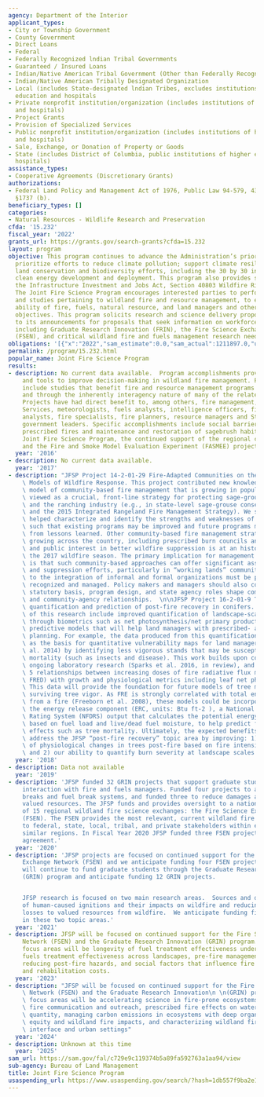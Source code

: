 ```yaml
---
agency: Department of the Interior
applicant_types:
- City or Township Government
- County Government
- Direct Loans
- Federal
- Federally Recognized lndian Tribal Governments
- Guaranteed / Insured Loans
- Indian/Native American Tribal Government (Other than Federally Recognized)
- Indian/Native American Tribally Designated Organization
- Local (includes State-designated lndian Tribes, excludes institutions of higher
  education and hospitals
- Private nonprofit institution/organization (includes institutions of higher education
  and hospitals)
- Project Grants
- Provision of Specialized Services
- Public nonprofit institution/organization (includes institutions of higher education
  and hospitals)
- Sale, Exchange, or Donation of Property or Goods
- State (includes District of Columbia, public institutions of higher education and
  hospitals)
assistance_types:
- Cooperative Agreements (Discretionary Grants)
authorizations:
- Federal Land Policy and Management Act of 1976, Public Law 94-579, 43 U.S.C. &sect;
  §1737 (b).
beneficiary_types: []
categories:
- Natural Resources - Wildlife Research and Preservation
cfda: '15.232'
fiscal_year: '2022'
grants_url: https://grants.gov/search-grants?cfda=15.232
layout: program
objective: This program continues to advance the Administration’s priorities to to
  prioritize efforts to reduce climate pollution; support climate resilience; support
  land conservation and biodiversity efforts, including the 30 by 30 initiative; maximize
  clean energy development and deployment. This program also provides support under
  the Infrastructure Investment and Jobs Act, Section 40803 Wildfire Risk Reduction.
  The Joint Fire Science Program encourages interested parties to perform research
  and studies pertaining to wildland fire and resource management, to enhance decision-making
  ability of fire, fuels, natural resource, and land managers and others to meet management
  objectives. This program solicits research and science delivery proposals that respond
  to its announcements for proposals that seek information on workforce development
  including Graduate Research Innovation (FRIN), the Fire Science Exchange Network
  (FSEN), and critical wildland fire and fuels management research needs.
obligations: '[{"x":"2022","sam_estimate":0.0,"sam_actual":1211897.0,"usa_spending_actual":1677054.02},{"x":"2023","sam_estimate":0.0,"sam_actual":13294678.0,"usa_spending_actual":12878685.15},{"x":"2024","sam_estimate":9137362.0,"sam_actual":0.0,"usa_spending_actual":8481146.58}]'
permalink: /program/15.232.html
popular_name: Joint Fire Science Program
results:
- description: No current data available.  Program accomplishments provided new information
    and tools to improve decision-making in wildland fire management. Program accomplishments
    include studies that benefit fire and resource management programs both directly
    and through the inherently interagency nature of many of the related projects.
    Projects have had direct benefit to, among others, fire management, Predictive
    Services, meteorologists, fuels analysts, intelligence officers, fire behavior
    analysts, fire specialists, fire planners, resource managers and State and local
    government leaders. Specific accomplishments include social barriers to implement
    prescribed fires and maintenance and restoration of sagebrush habitat. For the
    Joint Fire Science Program, the continued support of the regional consortia projects
    and the Fire and Smoke Model Evaluation Experiment (FASMEE) project.
  year: '2016'
- description: No current data available.
  year: '2017'
- description: "JFSP Project 14-2-01-29 Fire-Adapted Communities on the Range: Alternative\
    \ Models of Wildfire Response. This project contributed new knowledge about a\
    \ model of community-based fire management that is growing in popularity and increasingly\
    \ viewed as a crucial, front-line strategy for protecting sage-grouse habitat\
    \ and the ranching industry (e.g., in state-level sage-grouse conservation efforts\
    \ and the 2015 Integrated Rangeland Fire Management Strategy). We successfully\
    \ helped characterize and identify the strengths and weaknesses of the RFPA model\
    \ such that existing programs may be improved and future programs may benefit\
    \ from lessons learned. Other community-based fire management strategies are also\
    \ growing across the country, including prescribed burn councils and associations,\
    \ and public interest in better wildfire suppression is at an historic high following\
    \ the 2017 wildfire season. The primary implication for management and practice\
    \ is that such community-based approaches can offer significant assets to mitigation\
    \ and suppression efforts, particularly in “working lands” communities, but challenges\
    \ to the integration of informal and formal organizations must be proactively\
    \ recognized and managed. Policy makers and managers should also consider how\
    \ statutory basis, program design, and state agency roles shape community participation\
    \ and community-agency relationships.  \n\nJFSP Project 16-2-01-9 Towards improved\
    \ quantification and prediction of post-fire recovery in conifers. The benefits\
    \ of this research include improved quantification of landscape-scale burn severity\
    \ through biometrics such as net photosynthesis/net primary productivity, and\
    \ predictive models that will help land managers with prescribed- and wild-fire\
    \ planning. For example, the data produced from this quantification could serve\
    \ as the basis for quantitative vulnerability maps for land managers (Smith et\
    \ al. 2014) by identifying less vigorous stands that may be susceptible to secondary\
    \ mortality (such as insects and disease). This work builds upon completed and\
    \ ongoing laboratory research (Sparks et al. 2016, in review), and investigates\
    \ 5 relationships between increasing doses of fire radiative flux metrics (FRFD,\
    \ FRED) with growth and physiological metrics including leaf net photosynthesis.\
    \ This data will provide the foundation for future models of tree mortality and\
    \ surviving tree vigor. As FRE is strongly correlated with total energy release\
    \ from a fire (Freeborn et al. 2008), these models could be incorporated with\
    \ the energy release component (ERC, units: Btu ft-2 ), a National Fire Danger\
    \ Rating System (NFDRS) output that calculates the potential energy per unit area\
    \ based on fuel load and live/dead fuel moisture, to help predict future fire\
    \ effects such as tree mortality. Ultimately, the expected benefits will help\
    \ address the JFSP “post-fire recovery” topic area by improving: 1) our understanding\
    \ of physiological changes in trees post-fire based on fire intensity metrics,\
    \ and 2) our ability to quantify burn severity at landscape scales."
  year: '2018'
- description: Data not available
  year: '2019'
- description: 'JFSP funded 32 GRIN projects that support graduate students to enhance
    interaction with fire and fuels managers. Funded four projects to assess fuel
    breaks and fuel break systems, and funded three to reduce damages and losses to
    valued resources. The JFSP funds and provides oversight to a national collaborative
    of 15 regional wildland fire science exchanges: the Fire Science Exchange Network
    (FSEN). The FSEN provides the most relevant, current wildland fire science information
    to federal, state, local, tribal, and private stakeholders within ecologically
    similar regions. In Fiscal Year 2020 JFSP funded three FSEN projects via cooperative
    agreement.'
  year: '2020'
- description: 'JFSP projects are focused on continued support for the Fire Science
    Exchange Network (FSEN) and we anticipate funding four FSEN projects. The program
    will continue to fund graduate students through the Graduate Research Innovation
    (GRIN) program and anticipate funding 12 GRIN projects.


    JFSP research is focused on two main research areas.  Sources and distribution
    of human-caused ignitions and their impacts on wildfire and reducing damages and
    losses to valued resources from wildfire.  We anticipate funding five proposals
    in these two topic areas.'
  year: '2021'
- description: JFSP will be focused on continued support for the Fire Science Exchange
    Network (FSEN) and the Graduate Research Innovation (GRIN) program.  Research
    focus areas will be longevity of fuel treatment effectiveness under climate change,
    fuels treatment effectiveness across landscapes, pre-fire management actions for
    reducing post-fire hazards, and social factors that influence fire suppression
    and rehabilitation costs.
  year: '2023'
- description: "JFSP will be focused on continued support for the Fire Science Exchange\
    \ Network (FSEN) and the Graduate Research Innovation\n \n(GRIN) program. Research\
    \ focus areas will be accelerating science in fire-prone ecosystems, effective\
    \ fire communication and outreach, prescribed fire effects on water quality and\
    \ quantity, managing carbon emissions in ecosystems with deep organic soils, Social\
    \ equity and wildland fire impacts, and characterizing wildland fire risk in wildland-urban\
    \ interface and urban settings"
  year: '2024'
- description: Unknown at this time
  year: '2025'
sam_url: https://sam.gov/fal/c729e9c119374b5a89fa592763a1aa94/view
sub-agency: Bureau of Land Management
title: Joint Fire Science Program
usaspending_url: https://www.usaspending.gov/search/?hash=1db557f9ba2e13baddd79966f22277ec
---
```

